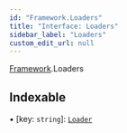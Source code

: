 ```yaml
---
id: "Framework.Loaders"
title: "Interface: Loaders"
sidebar_label: "Loaders"
custom_edit_url: null
---
```


[Framework](../modules/Framework.md).Loaders

## Indexable

▪ [key: `string`]: [`Loader`](Build.Loader-1.md)
